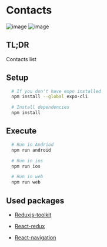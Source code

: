 # Contacts

![image](https://user-images.githubusercontent.com/55364610/192282322-6cb2bc87-c3c6-4d5f-8c0e-fabab7b99d3d.png)
![image](https://user-images.githubusercontent.com/55364610/192282515-8cf383ed-a4a5-4fd2-9859-da61b157205b.png)


## TL;DR
  Contacts list
## Setup

```bash
  # If you don't have expo installed
  npm install --global expo-cli

  # Install dependencies
  npm install
```

## Execute

```bash
  # Run in Andriod
  npm run android

  # Run in ios
  npm run ios

  # Run in web
  npm run web
```

## Used packages

* [Reduxjs-toolkit](https://www.npmjs.com/package/@reduxjs/toolkit)

* [React-redux](https://www.npmjs.com/package/react-redux)

* [React-navigation](https://www.npmjs.com/package/@react-navigation/native)
